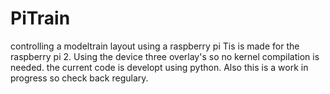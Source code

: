 # PiTrain
controlling a modeltrain layout  using a raspberry pi
Tis is made for the raspberry pi 2. Using the device three overlay's so no kernel compilation is needed.
the current code is developt  using python. Also this is a work in progress so check back  regulary. 

